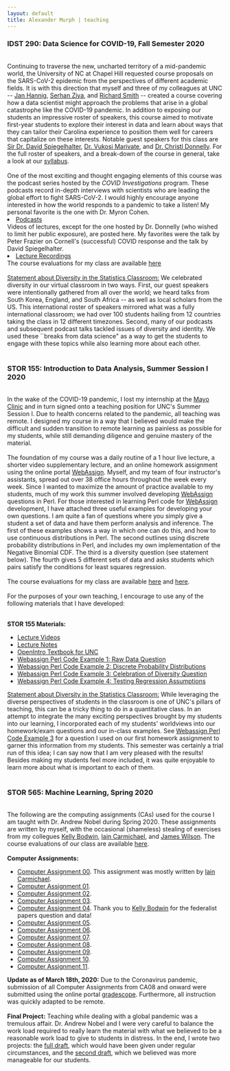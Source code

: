 ```yaml
---
layout: default
title: Alexander Murph | teaching
---
```

<div class="teaching">
<h3>IDST 290: Data Science for COVID-19, Fall Semester 2020</h3><br>
    Continuing to traverse the new, uncharted territory of a mid-pandemic world, the University of NC at Chapel Hill requested course proposals on the SARS-CoV-2 epidemic from the perspectives of different academic fields.  It is with this direction that myself and three of my colleagues at UNC -- <a href="https://hannig.cloudapps.unc.edu">Jan Hannig</a>, <a href="http://ziya.web.unc.edu">Serhan Ziya</a>, and <a href="https://rls.sites.oasis.unc.edu">Richard Smith</a> -- created a course covering how a data scientist might approach the problems that arise in a global catastrophe like the COVID-19 pandemic.  In addition to exposing our students an impressive roster of speakers, this course aimed to motivate first-year students to explore their interest in data and learn about ways that they can tailor their Carolina experience to position them well for careers that capitalize on these interests.  Notable guest speakers for this class are <a href="http://www.statslab.cam.ac.uk/~david/">Sir Dr. David Spiegelhalter</a>, <a href="http://www.vima.co.za">Dr. Vukosi Marivate</a>, and <a href="https://www.imperial.ac.uk/people/c.donnelly">Dr. Christl Donnelly</a>.  For the full roster of speakers, and a break-down of the course in general, take a look at our <a id="raw-url" href="https://raw.githubusercontent.com/sirmurphalot/sirmurphalot.github.io/master/assets/IDST290_private.pdf">syllabus</a>.<br> <br>
    One of the most exciting and thought engaging elements of this course was the podcast series hosted by the <i>COVID Investigations</i> program.  These podcasts record in-depth interviews with scientists who are leading the global effort to fight SARS-CoV-2.  I would highly encourage anyone interested in how the world responds to a pandemic to take a listen! My personal favorite is the one with Dr. Myron Cohen.
    <li>
    <a href="https://covidconversations.unc.edu">Podcasts</a>
    </li>
    Videos of lectures, except for the one hosted by Dr. Donnelly (who wished to limit her public exposure), are posted here.  My favorites were the talk by Peter Frazier on Cornell's (successful) COVID response and the talk by David Spiegelhalter.
    <li>
    <a href="https://www.youtube.com/playlist?list=PLZHJr0DPMAkquDAKBNKsP7aHON3LI9Kb7">Lecture Recordings</a>
    </li>
    The course evaluations for my class are available <a id="raw-url" href="https://raw.githubusercontent.com/sirmurphalot/sirmurphalot.github.io/master/assets/idst290fall2020.pdf">here</a>
    <br>
    <br>
    <u>Statement about Diversity in the Statistics Classroom:</u> We celebrated diversity in our virtual classroom in two ways.  First, our guest speakers were intentionally gathered from all over the world; we heard talks from South Korea, England, and South Africa -- as well as local scholars from the US.  This international roster of speakers mirrored what was a fully international classroom; we had over 100 students hailing from 12 countries taking the class in 12 different timezones.  Second, many of our podcasts and subsequent podcast talks tackled issues of diversity and identity.  We used these ``breaks from data science" as a way to get the students to engage with these topics while also learning more about each other.
    <br>
    <br>
<h3>STOR 155: Introduction to Data Analysis, Summer Session I 2020</h3><br>
    In the wake of the COVID-19 pandemic, I lost my internship at the <a href="https://www.mayoclinic.org/">Mayo Clinic</a> and in turn signed onto a teaching position for UNC's Summer Session I.  Due to health concerns related to the pandemic, all teaching was remote.  I designed my course in a way that I believed would make the difficult and sudden transition to remote learning as painless as possible for my students, while still demanding diligence and genuine mastery of the material.  <br><br>
    The foundation of my course was a daily routine of a 1 hour live lecture, a shorter video supplementary lecture, and an online homework assignment using the online portal <a href="https://www.webassign.net">WebAssign</a>.  Myself, and my team of four instructor's assistants, spread out over 38 office hours throughout the week every week.  Since I wanted to maximize the amount of practice available to my students, much of my work this summer involved developing <a href="https://www.webassign.net">WebAssign</a> questions in Perl.  For those interested in learning Perl code for <a href="https://www.webassign.net">WebAssign</a> development, I have attached three useful examples for developing your own questions.  I am quite a fan of questions where you simply give a student a set of data and have them perform analysis and inference.  The first of these examples shows a way in which one can do this, and how to use continuous distributions in Perl.  The second outlines using discrete probability distributions in Perl, and includes my own implementation of the Negative Binomial CDF.  The third is a diversity question (see statement below). The fourth gives 5 different sets of data and asks students which pairs satisfy the conditions for least squares regression. <br><br>
    The course evaluations for my class are available <a id="raw-url" href="https://raw.githubusercontent.com/sirmurphalot/sirmurphalot.github.io/master/assets/stor155ss1_005.pdf">here</a> and <a id="raw-url" href="https://raw.githubusercontent.com/sirmurphalot/sirmurphalot.github.io/master/assets/stor155ss1_004.pdf">here</a>.<br><br>
    For the purposes of your own teaching, I encourage to use any of the following materials that I have developed: <br><br>

<strong>STOR 155 Materials:</strong>
<ul>
    <li>
    <a href="https://www.youtube.com/playlist?list=PLZHJr0DPMAkqnU4XTBxmmrjPA9I1reG7O">Lecture Videos</a>
  </li>
    <li>
    <a href="https://drive.google.com/drive/folders/1nzJR6PWMwxhsXJUN6t1Z3SeYpHmYgJU_?usp=sharing">Lecture Notes</a>
  </li>
    <li>
    <a href="https://drive.google.com/file/d/0B2lwGKhIFjYYX1pJelpHa0NMUWM/view">OpenIntro Textbook for UNC</a>
  </li>
    <li>
    <a id="raw-url" href="https://raw.githubusercontent.com/sirmurphalot/sirmurphalot.github.io/master/_assignments/Perl1.txt">Webassign Perl Code Example 1: Raw Data Question</a>
  </li>
    <li>
    <a id="raw-url" href="https://raw.githubusercontent.com/sirmurphalot/sirmurphalot.github.io/master/_assignments/Perl2.txt">Webassign Perl Code Example 2: Discrete Probability Distributions</a>
  </li>
    <li>
    <a id="raw-url" href="https://raw.githubusercontent.com/sirmurphalot/sirmurphalot.github.io/master/_assignments/Perl3.txt">Webassign Perl Code Example 3: Celebration of Diversity Question</a>
  </li>
    <li>
    <a id="raw-url" href="https://raw.githubusercontent.com/sirmurphalot/sirmurphalot.github.io/master/_assignments/Perl4.txt">Webassign Perl Code Example 4: Testing Regression Assumptions</a>
  </li>
    </ul>
    <u>Statement about Diversity in the Statistics Classroom:</u> While leveraging the diverse perspectives of students in the classroom is one of UNC's pillars of teaching, this can be a tricky thing to do in a quantitative class.  In an attempt to integrate the many exciting perspectives brought by my students into our learning, I incorporated each of my students' worldviews into our homework/exam questions and our in-class examples.  See <a id="raw-url" href="https://raw.githubusercontent.com/sirmurphalot/sirmurphalot.github.io/master/_assignments/Perl1.txt">Webassign Perl Code Example 3</a> for a question I used on our first homework assignment to garner this information from my students.  This semester was certainly a trial run of this idea; I can say now that I am very pleased with the results!  Besides making my students feel more included, it was quite enjoyable to learn more about what is important to each of them.
    <br>
    <br>
<h3>STOR 565: Machine Learning, Spring 2020</h3><br>
    The following are the computing assignments (CAs) used for the course I am taught with Dr. Andrew Nobel during Spring 2020.  These assignments are written by myself, with the occasional (shameless) stealing of exercises from my collegues <a href="https://www.kelly-bodwin.com/">Kelly Bodwin</a>,  <a href="https://idc9.github.io/">Iain Carmichael</a>, and <a href="http://jdwilson-statistics.com/">James Wilson</a>.  The course evaluations of our class are available <a id="raw-url" href="https://raw.githubusercontent.com/sirmurphalot/sirmurphalot.github.io/master/assets/STOR565_StudentFeedback.pdf">here</a>.  <br>
    <br>
    <strong>Computer Assignments:</strong>
<ul>
    <li>
    <a id="raw-url" href="https://raw.githubusercontent.com/sirmurphalot/sirmurphalot.github.io/master/_assignments/CA00.zip">Computer Assignment 00</a>.  This assignment was mostly written by <a href="https://idc9.github.io/">Iain Carmichael</a>.
  </li>
  <li>
    <a id="raw-url" href="https://raw.githubusercontent.com/sirmurphalot/sirmurphalot.github.io/master/_assignments/CA01.zip">Computer Assignment 01</a>.
  </li>
  <li>
    <a id="raw-url" href="https://raw.githubusercontent.com/sirmurphalot/sirmurphalot.github.io/master/_assignments/CA02.zip">Computer Assignment 02</a>.
  </li>
    <li>
    <a id="raw-url" href="https://raw.githubusercontent.com/sirmurphalot/sirmurphalot.github.io/master/_assignments/CA03.zip">Computer Assignment 03</a>.
  </li>
    <li>
    <a id="raw-url" href="https://raw.githubusercontent.com/sirmurphalot/sirmurphalot.github.io/master/_assignments/CA04.zip">Computer Assignment 04</a>.  Thank you to <a href="https://www.kelly-bodwin.com/">Kelly Bodwin</a> for the federalist papers question and data!
  </li>
    <li>
    <a id="raw-url" href="https://raw.githubusercontent.com/sirmurphalot/sirmurphalot.github.io/master/_assignments/CA05.zip">Computer Assignment 05</a>.
  </li>
    <li>
    <a id="raw-url" href="https://raw.githubusercontent.com/sirmurphalot/sirmurphalot.github.io/master/_assignments/CA06.zip">Computer Assignment 06</a>.
  </li>
    <li>
    <a id="raw-url" href="https://raw.githubusercontent.com/sirmurphalot/sirmurphalot.github.io/master/_assignments/CA07.zip">Computer Assignment 07</a>.
  </li>
    <li>
    <a id="raw-url" href="https://raw.githubusercontent.com/sirmurphalot/sirmurphalot.github.io/master/_assignments/CA08.zip">Computer Assignment 08</a>.
  </li>
    <li>
    <a id="raw-url" href="https://raw.githubusercontent.com/sirmurphalot/sirmurphalot.github.io/master/_assignments/CA09.zip">Computer Assignment 09</a>.
  </li>
    <li>
    <a id="raw-url" href="https://raw.githubusercontent.com/sirmurphalot/sirmurphalot.github.io/master/_assignments/CA10.zip">Computer Assignment 10</a>.
  </li>
    <li>
    <a id="raw-url" href="https://raw.githubusercontent.com/sirmurphalot/sirmurphalot.github.io/master/_assignments/CA11.zip">Computer Assignment 11</a>.
  </li>
  </ul>
<b>Update as of March 18th, 2020:</b>
    Due to the Coronavirus pandemic, submission of all Computer Assignments from CA08 and onward were submitted using the online portal <a href="https://www.gradescope.com/">gradescope</a>.  Furthermore, all instruction was quickly adapted to be remote.
<br>
<br>  
<b>Final Project:</b>
    Teaching while dealing with a global pandemic was a tremulous affair.  Dr. Andrew Nobel and I were very careful to balance the work load required to really learn the material with what we believed to be a reasonable work load to give to students in distress.  In the end, I wrote two projects: the <a id="raw-url" href="https://raw.githubusercontent.com/sirmurphalot/sirmurphalot.github.io/master/_assignments/Final_Project_Original.pdf">full draft</a>, which would have been given under regular circumstances, and the <a id="raw-url" href="https://raw.githubusercontent.com/sirmurphalot/sirmurphalot.github.io/master/_assignments/Final_Project_Updated.pdf">second draft</a>, which we believed was more manageable for our students.
<br>
<!--
<h3>Peer-reviewed Conferences</h3>
<ul>
  <li>
    <a href="https://scholar.google.com/citations?user=nPuXokoAAAAJ&hl=en">Mining Approximate Acyclic Schemes from Relations Abstract</a><br>
    Batya Kenig, Pranay Mundra, Guna Prasaad, Babak Salimi, Dan Suciu<br>
    <i>To appear in SIGMOD 2020</i>
  </li>
  <br>
  <li>
    <a href="https://arxiv.org/pdf/1803.11328.pdf">Scaling Ordered Stream Processing on Shared-Memory Multicores</a><br>
    Guna Prasaad, G. Ramalingam, Kaushik Rajan<br>
    <i> Proc. BIRTE 2019 (VLDB Workshop)</i> 
  </li>
  <br>
  <li>
    <a href="{{site.url}}assets/faster-cpr-sigmod19.pdf">Concurrent Prefix Recovery: Performing CPR on a Database</a><br>
    Guna Prasaad, Badrish Chandramouli, Donald Kossman<br>
    <i>Proc. SIGMOD 2019</i> <b> (Best of SIGMOD 2019) </b> <br>
  </li>
  <br>
  <li>
    <a href="https://dl.acm.org/citation.cfm?id=3275564">FASTER: An Embedded Concurrent Key-Value Store for State Management</a><br>
    Badrish Chandramouli, Guna Prasaad, Donald Kossmann, Justin Levandoski, James Hunter, Mike Barnett <br>
    <i> Proc. VLDB 2018 (Demo) </i> <br>
  </li>
  <br>
  <li>
    <a href="https://dl.acm.org/citation.cfm?id=3196898">FASTER: A Concurrent Key-Value Store with In-Place Updates</a><br>
    Badrish Chandramouli, Guna Prasaad, Donald Kossmann, Justin Levandoski, James Hunter, Mike Barnett <br>
    <i> Proc. SIGMOD 2018 </i> <br>
  </li>
  <br>
  <li>
  <a href="http://rd.springer.com/chapter/10.1007%2F978-3-319-18117-2_16">Automated Linguistic Personalization of Targeted Marketing Messages Mining User-generated Text on Social Media</a> <br>
    Rishiraj Saha Roy, Aishwarya Padmakumar, Guna Prasaad Jeganthan, Ponnurangam Kumaraguru <br>
  <i>Proc. CICLing 2015, Springer LNCS</i> <b>(Best Paper)</b> <br>
  </li>
</ul>
<br>
  <h3>Patents</h3>
<ul>
  <li>
    <a href="https://www.microsoft.com/en-us/research/project/faster/">FASTER Key-Value Store System</a><br>
    Badrish Chandramouli, Guna Prasaad, Donald Kossmann, Justin Levandoski, James Hunter, Mike Barnett <br>
    <i> USPTO Appl. No. 15/917,352, filed on 9 Mar 2018</i>
  </li>
  <br>
  <li>
  <a href="http://www.freepatentsonline.com/y2016/0171560.html">Linguistic Personalization of Messages for Targeted Campaigns</a> <br>
    Rishiraj Saha Roy, Guna Prasaad Jeganathan, Aishwarya Padmakumar, Ponnurangam Kumaraguru <br>
  <i>USPTO Appl. No. 14/566,181, filed on 10 Dec 2014</i>
  </li>
</ul>
-->
</div>
